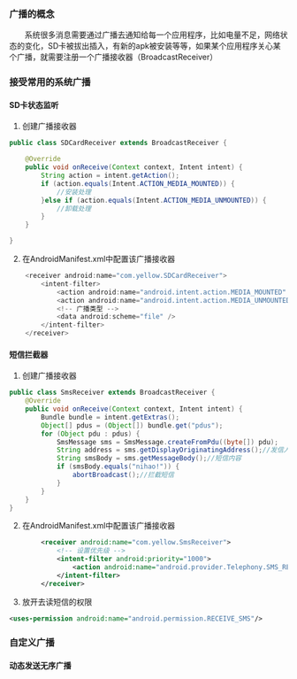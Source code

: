 ### 广播的概念

　　系统很多消息需要通过广播去通知给每一个应用程序，比如电量不足，网络状态的变化，SD卡被拔出插入，有新的apk被安装等等，如果某个应用程序关心某个广播，就需要注册一个广播接收器（BroadcastReceiver）
  
### 接受常用的系统广播

#### SD卡状态监听

 1. 创建广播接收器
 
``` java
public class SDCardReceiver extends BroadcastReceiver {

	@Override
	public void onReceive(Context context, Intent intent) {
		String action = intent.getAction();
		if (action.equals(Intent.ACTION_MEDIA_MOUNTED)) {
			//安装处理			
		}else if (action.equals(Intent.ACTION_MEDIA_UNMOUNTED)) {
			//卸载处理
		}
	}

}
```

 2. 在AndroidManifest.xml中配置该广播接收器
 
``` java
	<receiver android:name="com.yellow.SDCardReceiver">
		<intent-filter>
			<action android:name="android.intent.action.MEDIA_MOUNTED" />
			<action android:name="android.intent.action.MEDIA_UNMOUNTED" />
			<!-- 广播类型 -->
			<data android:scheme="file" />
		</intent-filter>
	</receiver>			
```



#### 短信拦截器

 1. 创建广播接收器

``` java
public class SmsReceiver extends BroadcastReceiver {
    @Override
    public void onReceive(Context context, Intent intent) {
        Bundle bundle = intent.getExtras();
        Object[] pdus = (Object[]) bundle.get("pdus");
        for (Object pdu : pdus) {
            SmsMessage sms = SmsMessage.createFromPdu((byte[]) pdu);
            String address = sms.getDisplayOriginatingAddress();//发信人
            String smsBody = sms.getMessageBody();//短信内容
            if (smsBody.equals("nihao!")) {
                abortBroadcast();//拦截短信
            }
        }
    }
}
```

 2. 在AndroidManifest.xml中配置该广播接收器
 
``` xml
        <receiver android:name="com.yellow.SmsReceiver">
            <!-- 设置优先级 -->
            <intent-filter android:priority="1000">
                <action android:name="android.provider.Telephony.SMS_RECEIVED" />
            </intent-filter>
        </receiver>
```

 3. 放开去读短信的权限

``` xml
<uses-permission android:name="android.permission.RECEIVE_SMS"/>
```


### 自定义广播
#### 动态发送无序广播


